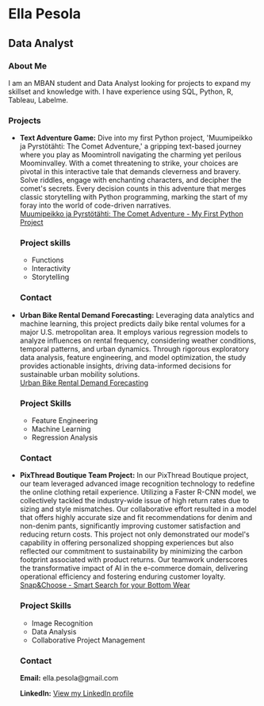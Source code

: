 <html>
<head>
  <title>Ella Pesola</title>
</head>
<body>
  <h1>Ella Pesola</h1>
  <h2>Data Analyst</h2>
  <h3>About Me</h3>
  <p>I am an MBAN student and Data Analyst looking for projects to expand my skillset and knowledge with. I have experience using SQL, Python, R, Tableau, Labelme.</p>

  <h3>Projects</h3>
  <ul>
    <li><strong>Text Adventure Game:</strong> Dive into my first Python project, 'Muumipeikko ja Pyrstötähti: The Comet Adventure,' a gripping text-based journey where you play as Moomintroll navigating the charming yet perilous Moominvalley. With a comet threatening to strike, your choices are pivotal in this interactive tale that demands cleverness and bravery. Solve riddles, engage with enchanting characters, and decipher the comet's secrets. Every decision counts in this adventure that merges classic storytelling with Python programming, marking the start of my foray into the world of code-driven narratives.</li> 
<a href="Text%20adventure%20game%20-%20Comet%20in%20moominland.html">Muumipeikko ja Pyrstötähti: The Comet Adventure - My First Python Project</a></p>
<h3>Project skills</h3>
 <ul>
    <li>Functions</li>
    <li>Interactivity</li>
    <li>Storytelling</li>
  </ul>

  <h3>Contact</h3>
  <li><strong>Urban Bike Rental Demand Forecasting:</strong> Leveraging data analytics and machine learning, this project predicts daily bike rental volumes for a major U.S. metropolitan area. It employs various regression models to analyze influences on rental frequency, considering weather conditions, temporal patterns, and urban dynamics. Through rigorous exploratory data analysis, feature engineering, and model optimization, the study provides actionable insights, driving data-informed decisions for sustainable urban mobility solutions.</li>
  <a href="Urban%20Bike%20Rental%20Demand%20Forecasting.html">Urban Bike Rental Demand Forecasting</a></p>
  <h3>Project Skills</h3>
  <ul>
    <li>Feature Engineering</li>
    <li>Machine Learning</li>
    <li>Regression Analysis</li>
  </ul>

   <h3>Contact</h3>
   <li><strong>PixThread Boutique Team Project:</strong> In our PixThread Boutique project, our team leveraged advanced image recognition technology to redefine the online clothing retail experience. Utilizing a Faster R-CNN model, we collectively tackled the industry-wide issue of high return rates due to sizing and style mismatches. Our collaborative effort resulted in a model that offers highly accurate size and fit recommendations for denim and non-denim pants, significantly improving customer satisfaction and reducing return costs. This project not only demonstrated our model's capability in offering personalized shopping experiences but also reflected our commitment to sustainability by minimizing the carbon footprint associated with product returns. Our teamwork underscores the transformative impact of AI in the e-commerce domain, delivering operational efficiency and fostering enduring customer loyalty.
<a href="Team_03_Snap%26Choose_Classification_Model.pdf">Snap&Choose - Smart Search for your Bottom Wear</a></p>
<h3>Project Skills</h3>
  <ul>
    <li>Image Recognition</li>
    <li>Data Analysis</li>
    <li>Collaborative Project Management</li>
  </ul>
   

  <h3>Contact</h3>
  <p><strong>Email:</strong> ella.pesola@gmail.com</p>
  <p><strong>LinkedIn:</strong> <a href="https://www.linkedin.com/in/ellapesola/">View my LinkedIn profile</a></p>
</body>
</html>
